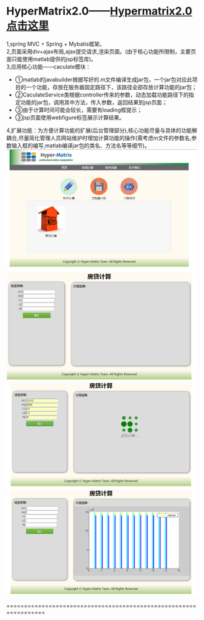 ﻿HyperMatrix2.0——[Hypermatrix2.0点击这里](http://182.254.246.212)
=================================================================
1,spring MVC + Spring + Mybatis框架。<br/>
2,页面采用div+ajax布局,ajax提交请求,渲染页面。(由于核心功能所限制，主要页面只能使用matlab提供的jsp标签库)。<br/>
3,应用核心功能——caculate模块：<br/>
	<ul><li>①matlab的javabuilder根据写好的.m文件编译生成jar包，一个jar包对应此项目的一个功能，存放在服务器固定路径下，该路径全部存放计算功能的jar包；</li>
	<li>②CaculateService类根据controller传来的参数，动态加载功能路径下的指定功能的jar包，调用其中方法，传入参数，返回结果到jsp页面；</li>
	<li>③由于计算时间可能会较长，需要有loading框提示；</li>
	<li>③jsp页面使用webfigure标签展示计算结果。</li></ul>
4,扩展功能：为方便计算功能的扩展(后台管理部分),核心功能尽量与具体的功能解耦合,尽量简化管理人员网站维护时增加计算功能的操作(需考虑m文件的参数名,参数输入框的编写,matlab编译jar包的类名、方法名等等细节)。<br/>
![image](https://github.com/anian1011/HyperMatrix/blob/master/md_pic/1.png)![image](https://github.com/anian1011/HyperMatrix/blob/master/md_pic/2.png)
![image](https://github.com/anian1011/HyperMatrix/blob/master/md_pic/3.png)![image](https://github.com/anian1011/HyperMatrix/blob/master/md_pic/4.png)

=================================================================